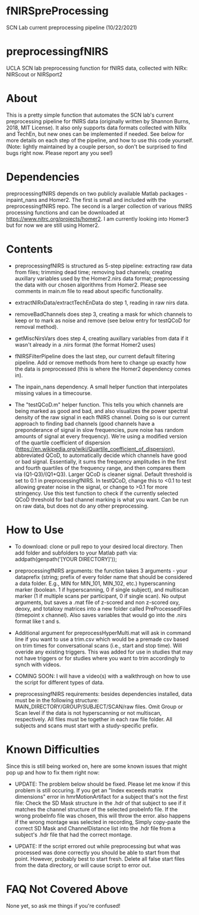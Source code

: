 # fNIRSpreProcessing
SCN Lab current preprocessing pipeline (10/22/2021)

# preprocessingfNIRS
UCLA SCN lab preprocessing function for fNIRS data, collected with NIRx: NIRScout or NIRSport2

# About 
This is a pretty simple function that automates the SCN lab's current preprocessing pipeline for fNIRS data (originally written by Shannon Burns, 2018, MIT License). 
It also only supports data formats collected with NIRx and TechEn, but new ones can be implemented if needed. 
See below for more details on each step of the pipeline, and how to use this code yourself. 
(Note: lightly maintained by a couple person, so don't be surprised to find bugs right now. Please report any you see!)

# Dependencies
preprocessingfNIRS depends on two publicly available Matlab packages - inpaint_nans and Homer2. The first is small and included with the preprocessingfNIRS repo. 
The second is a larger collection of various fNIRS processing functions and can be downloaded at https://www.nitrc.org/projects/homer2. I am currently looking into Homer3 but 
for now we are still using Homer2.

# Contents
- preprocessingfNIRS is structured as 5-step pipeline: extracting raw data from files; trimming dead time; removing bad channels; creating auxillary variables used by the 
Homer2.nirs data format; preprocessing the data with our chosen algorithms from Homer2. Please see comments in main.m file to read about specific functionality.  

- extractNIRxData/extractTechEnData do step 1, reading in raw nirs data.

- removeBadChannels does step 3, creating a mask for which channels to keep or to mark as noise and remove (see below entry for testQCoD for removal method).

- getMiscNirsVars does step 4, creating auxillary variables from data if it wasn't already in a .nirs format (the format Homer2 uses)

- fNIRSFilterPipeline does the last step, our current default filtering pipeline. Add or remove methods from here to change up exactly how the data is 
preprocessed (this is where the Homer2 dependency comes in). 

- The inpain_nans dependency. A small helper function that interpolates missing values in a timecourse. 

- The "testQCoD.m" helper function. This tells you which channels are being marked as good and bad, and also visualizes the power spectral density of the raw signal in each 
fNIRS channel. Doing so is our current approach to finding bad channels (good channels have a preponderance of signal in slow frequencies, pure noise has random amounts of signal at every frequency). 
We're using a modified version of the quartile coefficient of dispersion (https://en.wikipedia.org/wiki/Quartile_coefficient_of_dispersion), abbreviated QCoD, to automatically decide which channels 
have good or bad signal. Essentially, it sums the frequency amplitudes in the first and fourth quartiles of the frequency range, and then compares them via (Q1-Q3)/(Q1+Q3). Larger QCoD is cleaner signal. 
Default threshold is set to 0.1 in preprocessingfNIRS. In testQCoD, change this to <0.1 to test allowing greater noise in the signal, or change to >0.1 for more stringency. Use this test function to 
check if the currently selected QCoD threshold for bad channel marking is what you want. Can be run on raw data, but does not do any other preprocessing. 

# How to Use
- To download: clone or pull repo to your desired local directory. Then add folder and subfolders to your Matlab path via: 
addpath(genpath('[YOUR DIRECTORY]'));

- preprocessingfNIRS arguments: the function takes 3 arguments - your dataprefix (string; prefix of every folder name that should be considered a data folder. 
E.g., MIN for MIN_101, MIN_102, etc.) hyperscanning marker (boolean. 1 if hyperscanning, 0 if single subject), and multiscan marker (1 if multiple scans per participant, 
0 if single scan). No output arguments, but saves a .mat file of z-scored and non z-scored oxy, deoxy, and totaloxy matrices into a new folder called PreProcessedFiles 
(timepoint x channel). Also saves variables that would go into the .nirs format like t and s. 

* Additional argument for preprocessHyperMulti.mat will ask in command line if you want to use a trim.csv which would be a premade csv based on trim times for conversational 
scans (i.e., start and stop time). Will overide any existing triggers. This was added for use in studies that may not have triggers or for studies where you want to trim 
accordingly to synch with videos.

- COMING SOON: I will have a video(s) with a walkthrough on how to use the script for different types of data.

- preprocessingfNIRS requirements: besides dependencies installed, data must be in the following structure: MAIN_DIRECTORY/GROUP/SUBJECT/SCAN/raw files. 
Omit Group or Scan level if the data is not hyperscanning or not multiscan, respectively. All files must be together in each raw file folder. 
All subjects and scans must start with a study-specific prefix.

# Known Difficulties
Since this is still being worked on, here are some known issues that might pop up and how to fix them right now:
 - UPDATE: The problem below should be fixed. Please let me know if this problem is still occuring.
 If you get an "Index exceeds matrix dimensions" error in hmrMotionArtifact for a subject that's not the first file: Check the SD Mask structure in the .hdr 
 of that subject to see if it matches the channel structure of the selected probeInfo file. If the wrong probeInfo file was chosen, this will throw the error. 
 also happens if the wrong montage was selected in recording, Simply copy-paste the correct SD Mask and ChannelDistance list into the .hdr file from a 
 subject's .hdr file that had the correct montage. 

- UPDATE: If the script errored out while preprocessing but what was processed was done correctly you should be able to start from that point. However, probably
best to start fresh.
Delete all false start files from the data directory, or will cause script to error out. 

# FAQ Not Covered Above
None yet, so ask me things if you're confused! 
